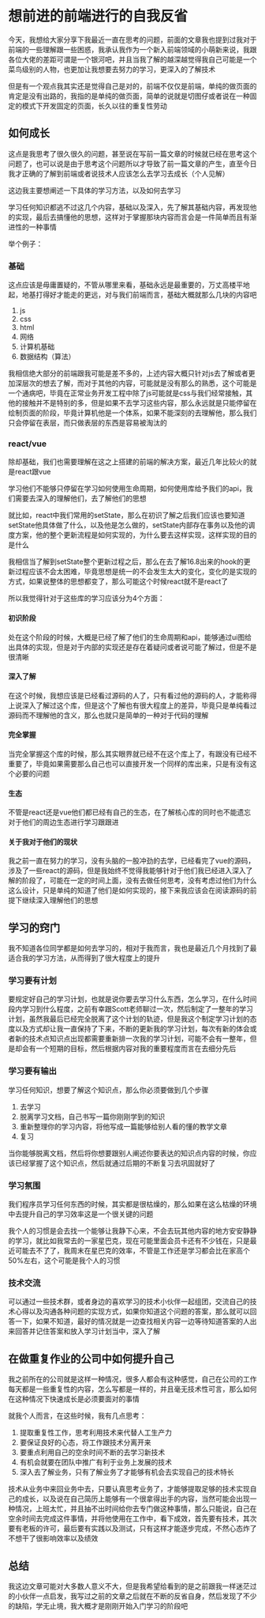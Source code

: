 # 想前进的前端进行的自我反省

今天，我想给大家分享下我最近一直在思考的问题，前面的文章我也提到过我对于前端的一些理解跟一些困惑，我承认我作为一个新入前端领域的小萌新来说，我跟各位大佬的差距可谓是一个银河吧，并且当我了解的越深越觉得我自己可能是一个菜鸟级别的人物，也更加让我想要去努力的学习，更深入的了解技术

但是有一个观点我其实还是觉得自己是对的，前端不仅仅是前端，单纯的做页面的肯定是没有出路的，我指的是单纯的做页面，简单的说就是切图仔或者说在一种固定的模式下开发固定的页面，长久以往的重复性劳动

## 如何成长

这点是我思考了很久很久的问题，甚至说在写前一篇文章的时候就已经在思考这个问题了，也可以说是由于思考这个问题所以才导致了前一篇文章的产生，直至今日我才正确的了解到前端或者说技术人应该怎么去学习去成长（个人见解）

这边我主要想阐述一下具体的学习方法，以及如何去学习

学习任何知识都逃不过这几个内容，基础以及深入，先了解其基础内容，再发现他的实现，最后去搞懂他的思想，这样对于掌握那块内容而言会是一件简单而且有渐进性的一种事情

举个例子：

### 基础

这点应该是毋庸置疑的，不管从哪里来看，基础永远是最重要的，万丈高楼平地起，地基打得好才能走的更远，对与我们前端而言，基础大概就那么几块的内容吧

1. js
2. css
3. html
4. 网络
5. 计算机基础
6. 数据结构（算法）

我相信绝大部分的前端跟我可能是差不多的，上述内容大概只针对js去了解或者更加深层次的想去了解，而对于其他的内容，可能就是没有那么的熟悉，这个可能是一个通病吧，毕竟在正常业务开发工程中除了js可能就是css与我们经常接触，其他的接触并不是特别的多，但是如果不去学习这些内容，那么永远就是只能停留在绘制页面的阶段，毕竟计算机他是一个体系，如果不能深刻的去理解他，那么我们只会停留在表层，而只做表层的东西是容易被淘汰的

### react/vue

除却基础，我们也需要理解在这之上搭建的前端的解决方案，最近几年比较火的就是react跟vue

学习他们不能够只停留在学习如何使用生命周期，如何使用库给予我们的api，我们需要去深入的理解他们，去了解他们的思想

就比如，react中我们常用的setState，那么在初识了解之后我们应该也要知道setState他具体做了什么，以及他是怎么做的，setState内部存在事务以及他的调度方案，他的整个更新流程是如何实现的，为什么要去这样实现，这样实现的目的是什么

我相信当了解到setState整个更新过程之后，那么在去了解16.8出来的hook的更新过程应该不会太困难，毕竟思想是统一的不会发生太大的变化，变化的是实现的方式，如果说整体的思想都变了，那么可能这个时候react就不是react了

所以我觉得针对于这些库的学习应该分为4个方面：

#### 初识阶段

处在这个阶段的时候，大概是已经了解了他们的生命周期和api，能够通过ui图给出具体的实现，但是对于内部的实现还是存在着疑问或者说可能了解过，但是不是很清晰

#### 深入了解

在这个时候，我想应该是已经看过源码的人了，只有看过他的源码的人，才能称得上说深入了解过这个库，但是这个了解也有很大程度上的差异，毕竟只是单纯看过源码而不理解他的含义，那么也就只是简单的一种对于代码的理解

#### 完全掌握

当完全掌握这个库的时候，那么其实眼界就已经不在这个库上了，有跟没有已经不重要了，毕竟如果需要那么自己也可以直接开发一个同样的库出来，只是有没有这个必要的问题

#### 生态

不管是react还是vue他们都已经有自己的生态，在了解核心库的同时也不能遗忘对于他们的周边生态进行学习跟跟进

#### 关于我对于他们的现状

我之前一直在努力的学习，没有头脑的一股冲劲的去学，已经看完了vue的源码，涉及了一些react的源码，但是我始终不觉得我能够针对于他们我已经进入深入了解的阶段了，可能在一定的时间上面，没有去做任何思考，没有考虑过他们为什么这么设计，只是单纯的知道了他们是如何实现的，接下来我应该会在阅读源码的前提下继续深入理解他们的思想

## 学习的窍门

我不知道各位同学都是如何去学习的，相对于我而言，我也是最近几个月找到了最适合我的学习方法，从而得到了很大程度上的提升

### 学习要有计划

要规定好自己的学习计划，也就是说你要去学习什么东西，怎么学习，在什么时间段内学习到什么程度，之前有幸跟Scott老师聊过一次，然后制定了一整年的学习计划，虽然我最后已经完全脱离了这个计划的轨迹，但是我这个制定学习计划的态度以及方式却让我一直保持了下来，不断的更新我的学习计划，每次有新的体会或者新的技术点知识点出现都需要重新排一次我的学习计划，可能不会有一整年，但是却会有一个短期的目标，然后根据内容对我的重要程度而言在去细分先后

### 学习要有输出

学习任何知识，想要了解这个知识点，那么你必须要做到几个步骤

1. 去学习
2. 脱离学习文档，自己书写一篇你刚刚学到的知识
3. 重新整理你的学习内容，将他写成一篇能够给别人看的懂的教学文章
4. 复习

当你能够脱离文档，然后将你想要跟别人阐述你要表达的知识点内容的时候，你应该已经掌握了这个知识点，然后就通过后期的不断复习去巩固就好了

### 学习氛围

我们程序员学习任何东西的时候，其实都是很枯燥的，那么如果在这么枯燥的环境中去提升自己的学习效率这是一个很关键的问题

我个人的习惯是会去找一个能够让我静下心来，不会去玩其他内容的地方安安静静的学习，就比如我常去的一家星巴克，现在可能里面会员卡还有不少钱在，只是最近可能去不了了，我周末在星巴克的效率，不管是工作还是学习都会比在家高个50%左右，这个可能是我个人的习惯

### 技术交流

可以通过一些技术群，或者身边的喜欢学习的技术小伙伴一起组团，交流自己的技术心得以及沟通各种问题的实现方式，如果你知道这个问题的答案，那么就可以回答一下，如果不知道，最好的情况就是一边查找相关内容一边等待知道答案的人出来回答并记住答案和放入学习计划当中，深入了解

## 在做重复作业的公司中如何提升自己

我之前所在的公司就是这样一种情况，很多人都会有这种感觉，自己在公司的工作每天都是一些重复性的内容，怎么写都是一样的，并且毫无技术性可言，那么如何在这种情况下快速成长是必须要面对的事情

就我个人而言，在这些时候，我有几点思考：

1. 提取重复性工作，思考利用技术来代替人工生产力
2. 要保证良好的心态，将工作跟技术分离开来
3. 要重点利用自己的空余时间不断的去学习新技术
4. 有机会就要在团队中推广有利于业务上发展的技术
5. 深入去了解业务，只有了解业务了才能够有机会去实现自己的技术特长

技术从业务中来回业务中去，只要认真思考业务了，才能够提取足够的技术实现自己的成长，以及说在自己简历上能够有一个很拿得出手的内容，当然可能会出现一种情况，上班太忙，并且抽不出时间给你去专门做这种事情，那么只能说，自己在空余时间去完成这件事情，并将他使用在工作中，看下成效，首先要有技术，其次要有老板的许可，最后要有实践以及测试，只有这样才能逐步完成，不然心态炸了不想干了很影响效率以及绩效

## 总结

我这边文章可能对大多数人意义不大，但是我希望给看到的是之前跟我一样迷茫过的小伙伴一点启发，我写过之前的文章之后就在不断的反省自身，然后发现了不少的缺陷，学无止境，我大概才是刚刚开始入门学习的阶段吧
